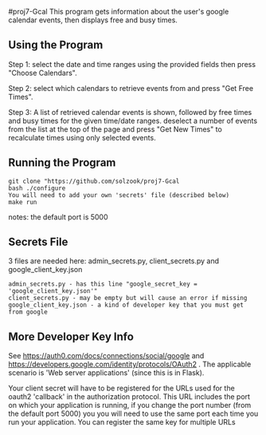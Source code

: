 #proj7-Gcal
This program gets information about the user's google calendar events, then displays free and busy times.


## Using the Program
Step 1: select the date and time ranges using the provided fields then press "Choose Calendars".

Step 2: select which calendars to retrieve events from and press "Get Free Times".

Step 3: A list of retrieved calendar events is shown, followed by free times and busy times for the given time/date ranges.
    deselect a number of events from the list at the top of the page and press "Get New Times" to recalculate times using only selected events. 


## Running the Program

    git clone "https://github.com/solzook/proj7-Gcal
    bash ./configure
    You will need to add your own 'secrets' file (described below)
    make run

notes: the default port is 5000

## Secrets File
3 files are needed here: admin_secrets.py, client_secrets.py and google_client_key.json

    admin_secrets.py - has this line "google_secret_key = 'google_client_key.json'"
    client_secrets.py - may be empty but will cause an error if missing
    google_client_key.json - a kind of developer key that you must get from google

## More Developer Key Info
See https://auth0.com/docs/connections/social/google and
https://developers.google.com/identity/protocols/OAuth2 .
The applicable scenario is 'Web server applications'  (since
this is in Flask).  

Your client secret will have to be registered for the URLs used for the oauth2 'callback' in the authorization protocol. This URL includes the port on which your application is running, if you change the port number (from the default port 5000) you you will need to use the same port each time you run your application. You can register the same key for multiple URLs





